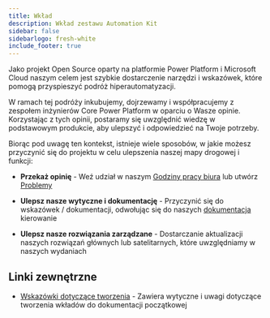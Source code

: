 ```yaml
---
title: Wkład
description: Wkład zestawu Automation Kit
sidebar: false
sidebarlogo: fresh-white
include_footer: true
---
```

Jako projekt Open Source oparty na platformie Power Platform i Microsoft Cloud naszym celem jest szybkie dostarczenie narzędzi i wskazówek, które pomogą przyspieszyć podróż hiperautomatyzacji.

W ramach tej podróży inkubujemy, dojrzewamy i współpracujemy z zespołem inżynierów Core Power Platform w oparciu o Wasze opinie. Korzystając z tych opinii, postaramy się uwzględnić wiedzę w podstawowym produkcie, aby ulepszyć i odpowiedzieć na Twoje potrzeby.

Biorąc pod uwagę ten kontekst, istnieje wiele sposobów, w jakie możesz przyczynić się do projektu w celu ulepszenia naszej mapy drogowej i funkcji:

- **Przekaż opinię** - Weź udział w naszym [Godziny pracy biura](/pl/office-hours) lub utwórz [Problemy](/pl/contribution/feedback)

- **Ulepsz nasze wytyczne i dokumentację** - Przyczynić się do wskazówek / dokumentacji, odwołując się do naszych [dokumentacja](/pl/contribution/documentation) kierowanie

- **Ulepsz nasze rozwiązania zarządzane** - Dostarczanie aktualizacji naszych rozwiązań głównych lub satelitarnych, które uwzględniamy w naszych wydaniach

## Linki zewnętrzne

- [Wskazówki dotyczące tworzenia](/pl/contribution/authoring) - Zawiera wytyczne i uwagi dotyczące tworzenia wkładów do dokumentacji początkowej
